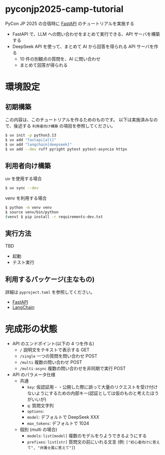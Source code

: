 # pyconjp2025-camp-tutorial

PyCon JP 2025 の合宿時に [FastAPI](https://fastapi.tiangolo.com/) のチュートリアルを実施する

- FastAPI で、LLM への問い合わせをまとめて実行できる、API サーバを構築する
- DeepSeek API を使って、まとめて AI から回答を得られる API サーバを作る
    - 10 件の別観点の質問を、AI に問い合わせ
    - まとめて回答が得られる

# 環境設定

## 初期構築

この内容は、このチュートリアルを作るためのものです。
以下は実施済みなので、後述する `利用者向け構築` の項目を参照してください。

```bash
$ uv init -p python3.13
$ uv add "fastapi[all]"
$ uv add "langchain[deepseek]"
$ uv add --dev ruff pyright pytest pytest-asyncio httpx
```

## 利用者向け構築

uv を使用する場合

```bash
$ uv sync --dev
```

venv を利用する場合

```bash
$ python -m venv venv
$ source venv/bin/python
(venv) $ pip install -r requirements-dev.txt
```

## 実行方法

TBD

- 起動
- テスト実行

## 利用するパッケージ(主なもの)

詳細は `pyproject.toml` を参照してください。

- [FastAPI](https://fastapi.tiangolo.com/)
- [LangChain](https://python.langchain.com/docs/introduction/)

# 完成形の状態

- API のエンドポイント(以下の 4 つを作る)
    - `/` 説明文をテキストで表示する GET
    - `/single` 一つの質問を問い合わせ POST
    - `/multi` 複数の問い合わせ POST
    - `/multi-async` 複数の問い合わせを非同期で実行 POST
- API のパラメータ仕様
    - 共通
        - `key`: 仮認証用・・公開した際に誤って大量のリクエストを受け付けないようにするための内部キー(認証としては仮のものと考えたほうがいいが)
        - `q`: 質問文字列
        - `options`:
        - `model`: デフォルトで DeepSeek XXX
        - `max_tokens`: デフォルトで 1024
    - 個別 (multi の場合)
        - `models`: `list[model]` 複数のモデルをりようできるようにする
        - `prefixes`: `list[str]` 質問文の前にいれる文言 (例: `["初心者向けに答えて", "弁護士風に答えて"]`)
